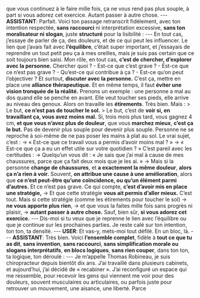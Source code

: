 que vous continuez à le faire mille fois, ça ne vous rend pas plus souple, à part si vous adorez cet exercice. Autant passer à autre chose. --- **ASSISTANT**: Parfait. Voici ton passage retranscrit fidèlement, avec ton intention respectée, **sans raccourci** ni interprétation excessive, **sans ton moralisateur ni slogan**, juste **structuré** pour la lisibilité : --- En tout cas, j’essaye de parler de ça, des douleurs, et de ce qui peut les influencer. Le lien que j’avais fait avec **l’équilibre**, c’était super important, et j’essayais de reprendre un tout petit peu ça à mes oreilles, mais je suis pas certain que ce soit toujours bien saisi. Mon rôle, en tout cas, **c’est de chercher, d’explorer avec la personne.** Chercher quoi ? - Est-ce que c’est grave ? - Est-ce que ce n’est pas grave ? - Qu’est-ce qui contribue à ça ? - Est-ce qu’on peut l’objectiver ? Et surtout, **discuter avec la personne.** C’est ça, mettre en place une **alliance thérapeutique.** Et en même temps, il faut **éviter une vision tronquée de la réalité.** Prenons un exemple : une personne a mal au dos quand elle se penche en avant. Elle veut toucher ses pieds, elle arrive au niveau des genoux. Alors on travaille les **étirements**. Très bien. Mais : > Le but, **ce n’est pas de toucher le sol.** > Le but, c’est de **voir si, en travaillant ça, vous avez moins mal.** Si, trois mois plus tard, vous gagnez 4 cm, **et que vous n’avez plus de douleur**, que vous **marchez mieux**, **c’est ça le but.** Pas de devenir plus souple pour devenir plus souple. Personne ne se reproche à soi-même de ne pas poser les mains à plat au sol. Le vrai sujet, c’est : → « Est-ce que ce travail vous a permis d’avoir moins mal ? » → « Est-ce que ça a eu un effet utile sur votre quotidien ? » C’est pareil avec les certitudes : → Quelqu’un vous dit : « Je sais que j’ai mal à cause de mes chaussures, parce que ça fait deux mois que je les ai. » → Mais si la personne **change de chaussures**, et **a exactement la même douleur**, **alors ça n’a rien à voir.** Souvent, **on attribue une cause à une amélioration**, alors que **ce n’est peut-être qu’une coïncidence, ou qu’un élément parmi d’autres.** Et ce n’est pas grave. Ce qui compte, **c’est d’avoir mis en place une stratégie,** → Et que cette stratégie **vous ait permis d’aller mieux.** C’est tout. Mais si cette stratégie (comme les étirements pour toucher le sol) → **ne vous apporte plus rien**, → et que vous la faites mille fois sans progrès ni plaisir, → **autant passer à autre chose.** Sauf, bien sûr, **si vous adorez cet exercice.** --- Dis-moi si tu veux que je reprenne le lien avec l’équilibre ou que je continue sur les prochaines parties. Je reste calé sur ton intention, ton ton, ta densité. --- **USER**: Et vas-y, mets-moi tout défilé. En un bloc, là. --- **ASSISTANT**: Très bien. Voici **l’ensemble complet**, fidèle à **tout ce que tu as dit**, **sans invention**, **sans raccourci**, **sans simplification morale ou slogans interprétatifs**, **en blocs logiques**, **sans rien couper**, dans ton ton, ta logique, ton déroulé : --- Je m’appelle Thomas Robineau, je suis chiropracteur depuis bientôt dix ans. J’ai travaillé dans plusieurs cabinets, et aujourd’hui, j’ai décidé de « recabiner ». J’ai reconfiguré un espace qui me ressemble, pour recevoir les gens qui viennent me voir pour des douleurs, souvent musculaires ou articulaires, ou parfois juste pour retrouver un mouvement, une aisance, une liberté. Parce